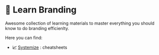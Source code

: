 # 🧭 Learn Branding

Awesome collection of learning materials to master everything you should know to do branding efficienlty.

Here you can find:

- __:chart_with_upwards_trend:__ [Systemize](./cheatsheet/readme.md) : cheatsheets
